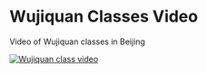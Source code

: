 # Wujiquan Classes Video

Video of Wujiquan classes in Beijing

[![Wujiquan class video](http://img.youtube.com/vi/ZtH6V6hyTY4/0.jpg)](https://www.youtube.com/watch?v=ZtH6V6hyTY4 "Wujiquan class video")
